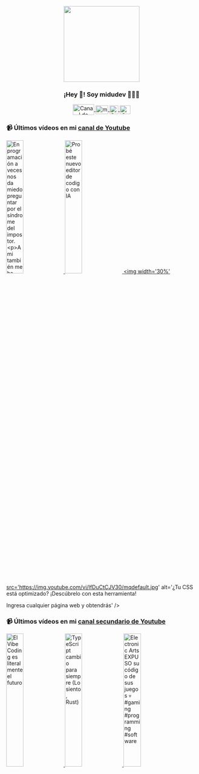 <p align="center" width="300">
   <img align="center" width="200" src="https://user-images.githubusercontent.com/1561955/106762302-fda9de00-6635-11eb-99be-3ef744e60c0e.png" />
   <h3 align="center">¡Hey 👋! Soy midudev 👨🏻‍💻</h3>
</p>

<p align="center">
   <a href="https://twitch.tv/midudev" target="blank">
    <img align="center" src="https://upload.wikimedia.org/wikipedia/commons/c/ce/Twitch_logo_2019.svg" alt="Canal de Twitch de midudev" height="28px" width="56px" />
  </a>
  <span style="width: 8px;"> </span>
   <a href="https://youtube.com/midudev" target="blank">
    <img align="center" src="https://upload.wikimedia.org/wikipedia/commons/0/09/YouTube_full-color_icon_%282017%29.svg" alt="midudev" height="23px" width="33px" />
  </a>
  <span style="width: 8px;"> </span>
  <a href="https://instagram.com/midu.dev" target="blank">
    <img align="center" src="https://upload.wikimedia.org/wikipedia/commons/e/e7/Instagram_logo_2016.svg" alt="Canal de Instagram de midu.dev" height="23px" width="23px" />
  </a>
  <span style="width: 8px;"> </span>
  <a href="https://twitter.com/midudev" target="blank">
    <img align="center" src="https://upload.wikimedia.org/wikipedia/commons/thumb/6/6f/Logo_of_Twitter.svg/2491px-Logo_of_Twitter.svg.png" alt="Canal de Twitter de midudev" height="23px" width="28px" />
  </a>
</p>

### 📹 Últimos vídeos en mi [canal de Youtube](https://youtube.com/midudev?sub_confirmation=1)

<a href='https://youtu.be/89p3cPZRfGc' target='_blank'>
  <img width='30%' src='https://img.youtube.com/vi/89p3cPZRfGc/mqdefault.jpg' alt='En programación a veces nos da miedo preguntar por el síndrome del impostor.

A mi también me ha pas' />
</a>
<a href='https://youtu.be/3tU_PrYtZpE' target='_blank'>
  <img width='30%' src='https://img.youtube.com/vi/3tU_PrYtZpE/mqdefault.jpg' alt='Probé este nuevo editor de codigo con IA' />
</a>
<a href='https://youtu.be/IfDuCtCJV30' target='_blank'>
  <img width='30%' src='https://img.youtube.com/vi/IfDuCtCJV30/mqdefault.jpg' alt='¿Tu CSS está optimizado? ¡Descúbrelo con esta herramienta!

Ingresa cualquier página web y obtendrás' />
</a>

### 📹 Últimos vídeos en mi [canal secundario de Youtube](https://youtube.com/midulive?sub_confirmation=1)

<a href='https://youtu.be/thm5GsR_LRU' target='_blank'>
  <img width='30%' src='https://img.youtube.com/vi/thm5GsR_LRU/mqdefault.jpg' alt='El Vibe Coding es literalmente el futuro' />
</a>
<a href='https://youtu.be/WLMWZhufU1g' target='_blank'>
  <img width='30%' src='https://img.youtube.com/vi/WLMWZhufU1g/mqdefault.jpg' alt='TypeScript cambio para siempre (Lo siento, Rust)' />
</a>
<a href='https://youtu.be/WWk92CCb5LI' target='_blank'>
  <img width='30%' src='https://img.youtube.com/vi/WWk92CCb5LI/mqdefault.jpg' alt='Electronic Arts EXPUSO su código de sus juegos  💀 #gaming #programming #software' />
</a>
